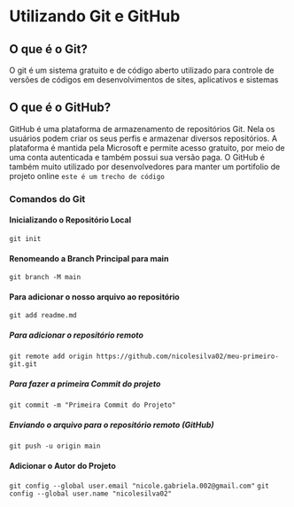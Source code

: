 # Utilizando Git e GitHub
## O que é o Git?
O git é um sistema gratuito e de código aberto utilizado para controle de versões de códigos em desenvolvimentos de sites, aplicativos e sistemas
## O que é o GitHub?
GitHub é uma plataforma de armazenamento de repositórios Git. Nela os usuários podem criar os seus perfis e armazenar diversos repositórios.
A plataforma é mantida pela Microsoft e permite acesso gratuito, por meio de uma conta autenticada e também possui sua versão paga.
O GitHub é também muito utilizado por desenvolvedores para manter um portifolio de projeto online
`este é um trecho de código`
### Comandos do Git 
#### Inicializando o Repositório Local
`git init`
#### Renomeando a Branch Principal para main
`git branch -M main`
#### Para adicionar o nosso arquivo ao repositório 
`git add readme.md`
##### Para adicionar o repositório remoto
`git remote add origin https://github.com/nicolesilva02/meu-primeiro-git.git`
##### Para fazer a primeira Commit do projeto
`git commit -m "Primeira Commit do Projeto"`
 ##### Enviando o arquivo para o repositório remoto (GitHub)
 `git push -u origin main`
#### Adicionar o Autor do Projeto
`git config --global user.email "nicole.gabriela.002@gmail.com"`
`git config --global user.name "nicolesilva02"`